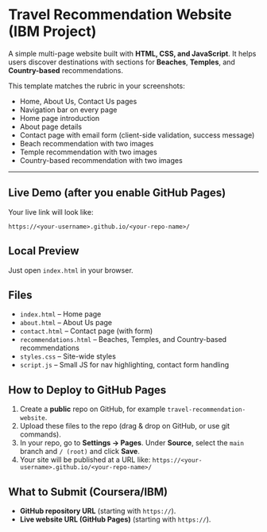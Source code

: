 
# Travel Recommendation Website (IBM Project)

A simple multi-page website built with **HTML, CSS, and JavaScript**. It helps users discover destinations
with sections for **Beaches**, **Temples**, and **Country-based** recommendations.

This template matches the rubric in your screenshots:

- Home, About Us, Contact Us pages
- Navigation bar on every page
- Home page introduction
- About page details
- Contact page with email form (client-side validation, success message)
- Beach recommendation with two images
- Temple recommendation with two images
- Country-based recommendation with two images

---

## Live Demo (after you enable GitHub Pages)
Your live link will look like:

```
https://<your-username>.github.io/<your-repo-name>/
```

## Local Preview
Just open `index.html` in your browser.

## Files
- `index.html` – Home page
- `about.html` – About Us page
- `contact.html` – Contact page (with form)
- `recommendations.html` – Beaches, Temples, and Country-based recommendations
- `styles.css` – Site-wide styles
- `script.js` – Small JS for nav highlighting, contact form handling

## How to Deploy to GitHub Pages
1. Create a **public** repo on GitHub, for example `travel-recommendation-website`.
2. Upload these files to the repo (drag & drop on GitHub, or use git commands).
3. In your repo, go to **Settings → Pages**. Under **Source**, select the `main` branch and `/ (root)` and click **Save**.
4. Your site will be published at a URL like:
   `https://<your-username>.github.io/<your-repo-name>/`

## What to Submit (Coursera/IBM)
- **GitHub repository URL** (starting with `https://`).
- **Live website URL (GitHub Pages)** (starting with `https://`).

